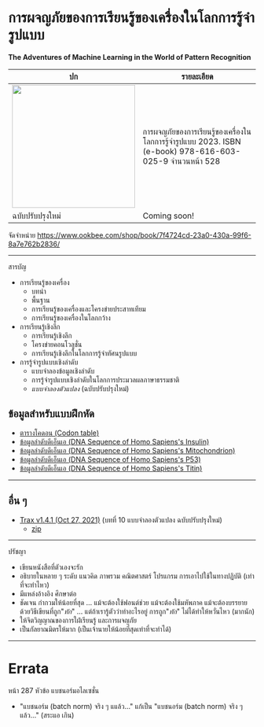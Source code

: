 # การผจญภัยของการเรียนรู้ของเครื่องในโลกการรู้จำรูปแบบ

**The Adventures of Machine Learning in the World of Pattern Recognition**

|ปก|รายละเอียด|
|---|---|
| <img src="https://github.com/tatpongkatanyukul/AdventuresML/raw/main/frontcover/coverThumbnail.png" style="width:250px;"/> | การผจญภัยของการเรียนรู้ของเครื่องในโลกการรู้จำรูปแบบ 2023. ISBN (e-book) 978-616-603-025-9 จำนวนหน้า 528 |
| ฉบับปรับปรุงใหม่ | Coming soon! |

จัดจำหน่าย https://www.ookbee.com/shop/book/7f4724cd-23a0-430a-99f6-8a7e762b2836/

---
สารบัญ

* การเรียนรู้ของเครื่อง
  * บทนำ
  * พื้นฐาน
  * การเรียนรู้ของเครื่องและโครงข่ายประสาทเทียม
  * การเรียนรู้ของเครื่องในโลกกว้าง
* การเรียนรู้เชิงลึก
  * การเรียนรู้เชิงลึก
  * โครงข่ายคอนโวลูชั่น
  * การเรียนรู้เชิงลึกในโลกการรู้จำทัศนรูปแบบ 
* การรู้จำรูปแบบเชิงลำดับ
  * แบบจำลองข้อมูลเชิงลำดับ
  * การรู้จำรูปแบบเชิงลำดับในโลกการประมวลผลภาษาธรรมชาติ
  * _แบบจำลองตัวแปลง_ (ฉบับปรับปรุงใหม่)

## ข้อมูลสำหรับแบบฝึกหัด

  * [ตารางโคดอน (Codon table)](https://github.com/tatpongkatanyukul/AdventuresML/blob/main/data/codons.txt)
  * [ข้อมูลลำดับดีเอ็นเอ (DNA Sequence of Homo Sapiens's Insulin)](https://github.com/tatpongkatanyukul/AdventuresML/blob/main/data/homo_sapiens_insulin.txt)
  * [ข้อมูลลำดับดีเอ็นเอ (DNA Sequence of Homo Sapiens's Mitochondrion)](https://github.com/tatpongkatanyukul/AdventuresML/blob/main/data/homo_sapiens_mitochondrion.txt)
  * [ข้อมูลลำดับดีเอ็นเอ (DNA Sequence of Homo Sapiens's P53)](https://github.com/tatpongkatanyukul/AdventuresML/blob/main/data/homo_sapiens_p53.txt)
  * [ข้อมูลลำดับดีเอ็นเอ (DNA Sequence of Homo Sapiens's Titin)](https://github.com/tatpongkatanyukul/AdventuresML/blob/main/data/homo_sapiens_titin.txt)

---

## อื่น ๆ

* [Trax v1.4.1 (Oct 27, 2021)](https://github.com/google/trax) (บทที่ 10 แบบจำลองตัวแปลง ฉบับปรับปรุงใหม่)
  * [zip](https://monet.en.kku.ac.th/courses/EN813706/Book/misc/trax-master.zip)
---

ปรัชญา

* เขียนหนังสือที่ตัวเองจะรัก
* อธิบายในหลาย ๆ ระดับ แนวคิด ภาพรวม คณิตศาสตร์ โปรแกรม การเอาไปใช้ในทางปฏิบัติ (เท่าที่จะทำไหว)
* มีแหล่งอ้างอิง ศึกษาต่อ
* ชัดเจน กำกวมให้น้อยที่สุด … แม้จะต้องใช้ฟอนต์ช่วย แม้จะต้องใช้มหัพภาค แม้จะต้องบรรยายด้วยวิธีเขียนที่ถูก"_ทัก_" … แต่ถ้าเรารู้ตัวว่าทำอะไรอยู่ การถูก"_ทัก_" ไม่ได้ทำให้หวั่นไหว (มากนัก)
* ให้จิตวิญญาณของการใฝ่เรียนรู้ และการผจญภัย
* เป็นกัลยาณมิตรให้มาก (เป็นเจ้านายให้น้อยที่สุดเท่าที่จะทำได้)

---

# Errata

หน้า 287 หัวข้อ แบชนอร์มอไลเซชั่น
* "แบชนอร์ม (batch norm) จริง ๆ แแล้ว..." แก้เป็น "แบชนอร์ม (batch norm) จริง ๆ แล้ว..." (สระแอ เกิน)
